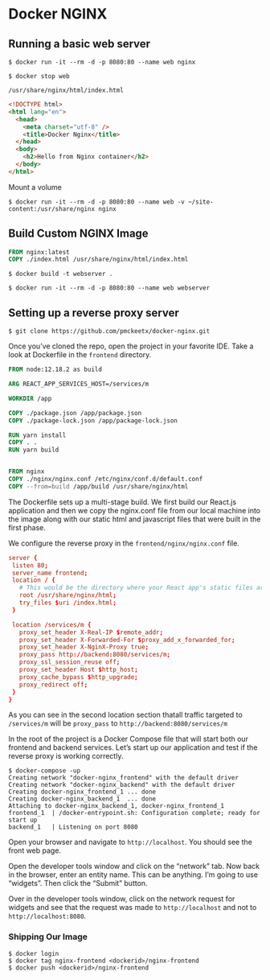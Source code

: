 # Docker NGINX

## Running a basic web server

```
$ docker run -it --rm -d -p 8080:80 --name web nginx
```

```
$ docker stop web
```

`/usr/share/nginx/html/index.html`

```html
<!DOCTYPE html>
<html lang="en">
  <head>
    <meta charset="utf-8" />
    <title>Docker Nginx</title>
  </head>
  <body>
    <h2>Hello from Nginx container</h2>
  </body>
</html>
```

Mount a volume

```
$ docker run -it --rm -d -p 8080:80 --name web -v ~/site-content:/usr/share/nginx nginx
```

## Build Custom NGINX Image

```dockerfile
FROM nginx:latest
COPY ./index.html /usr/share/nginx/html/index.html
```

```
$ docker build -t webserver .
```

```
$ docker run -it --rm -d -p 8080:80 --name web webserver
```

## Setting up a reverse proxy server

```
$ git clone https://github.com/pmckeetx/docker-nginx.git
```

Once you’ve cloned the repo, open the project in your favorite IDE. Take a look at Dockerfile in the `frontend` directory.

```dockerfile
FROM node:12.18.2 as build

ARG REACT_APP_SERVICES_HOST=/services/m

WORKDIR /app

COPY ./package.json /app/package.json
COPY ./package-lock.json /app/package-lock.json

RUN yarn install
COPY . .
RUN yarn build


FROM nginx
COPY ./nginx/nginx.conf /etc/nginx/conf.d/default.conf
COPY --from=build /app/build /usr/share/nginx/html
```

The Dockerfile sets up a multi-stage build. We first build our React.js application and then we copy the nginx.conf file from our local machine into the image along with our static html and javascript files that were built in the first phase.

We configure the reverse proxy in the `frontend/nginx/nginx.conf` file.

```conf
server {
 listen 80;
 server_name frontend;
 location / {
   # This would be the directory where your React app's static files are stored at
   root /usr/share/nginx/html;
   try_files $uri /index.html;
 }

 location /services/m {
   proxy_set_header X-Real-IP $remote_addr;
   proxy_set_header X-Forwarded-For $proxy_add_x_forwarded_for;
   proxy_set_header X-NginX-Proxy true;
   proxy_pass http://backend:8080/services/m;
   proxy_ssl_session_reuse off;
   proxy_set_header Host $http_host;
   proxy_cache_bypass $http_upgrade;
   proxy_redirect off;
 }
}
```

As you can see in the second location section thatall traffic targeted to `/services/m` will be `proxy_pass` to `http://backend:8080/services/m`

In the root of the project is a Docker Compose file that will start both our frontend and backend services. Let’s start up our application and test if the reverse proxy is working correctly.

```
$ docker-compose -up
Creating network "docker-nginx_frontend" with the default driver
Creating network "docker-nginx_backend" with the default driver
Creating docker-nginx_frontend_1 ... done
Creating docker-nginx_backend_1  ... done
Attaching to docker-nginx_backend_1, docker-nginx_frontend_1
frontend_1  | /docker-entrypoint.sh: Configuration complete; ready for start up
backend_1   | Listening on port 8080
```

Open your browser and navigate to `http://localhost`. You should see the front web page.

Open the developer tools window and click on the “network” tab. Now back in the browser, enter an entity name. This can be anything. I’m going to use “widgets”. Then click the “Submit” button.

Over in the developer tools window, click on the network request for widgets and see that the request was made to `http://localhost` and not to `http://localhost:8080`.

### Shipping Our Image

```
$ docker login
$ docker tag nginx-frontend <dockerid>/nginx-frontend
$ docker push <dockerid>/nginx-frontend
```
